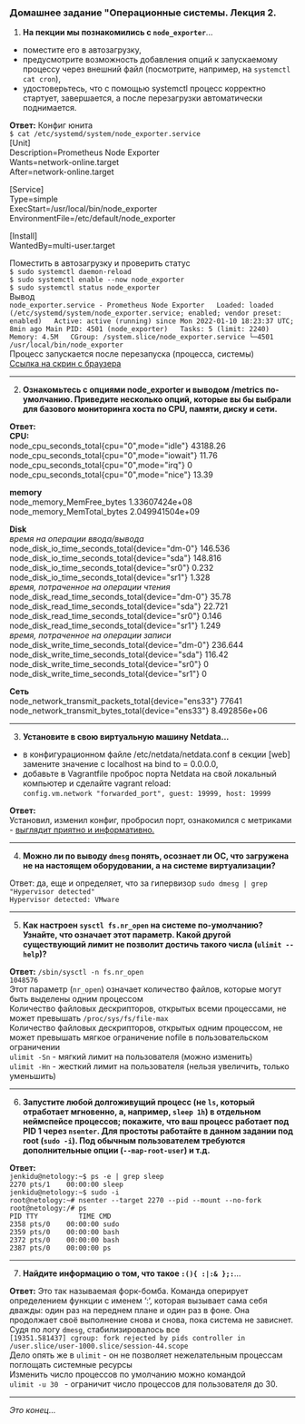 ### **Домашнее задание "Операционные системы. Лекция 2.**
1. **На пекции мы познакомились с `node_exporter`**...  
+ поместите его в автозагрузку,  
+ предусмотрите возможность добавления опций к запускаемому процессу через внешний файл (посмотрите, например, на `systemctl cat cron`),  
+ удостоверьтесь, что с помощью systemctl процесс корректно стартует, завершается, а после перезагрузки автоматически поднимается.

**Ответ:** Конфиг юнита  
`$ cat /etc/systemd/system/node_exporter.service`  
[Unit]  
Description=Prometheus Node Exporter  
Wants=network-online.target  
After=network-online.target  

[Service]  
Type=simple  
ExecStart=/usr/local/bin/node_exporter   
EnvironmentFile=/etc/default/node_exporter  

[Install]  
WantedBy=multi-user.target  

Поместить в автозагрузку и проверить статус  
`$ sudo systemctl daemon-reload`  
`$ sudo systemctl enable --now node_exporter`  
`$ sudo systemctl status node_exporter`  
Вывод  
`node_exporter.service - Prometheus Node Exporter  
     Loaded: loaded (/etc/systemd/system/node_exporter.service; enabled; vendor preset: enabled)  
     Active: active (running) since Mon 2022-01-10 18:23:37 UTC; 8min ago
   Main PID: 4501 (node_exporter)  
      Tasks: 5 (limit: 2240)  
     Memory: 4.5M  
     CGroup: /system.slice/node_exporter.service
             └─4501 /usr/local/bin/node_exporter`  
Процесс запускается после перезапуска (процесса, системы)  
[Ссылка на скрин с браузера](https://disk.yandex.ru/i/PR4oMzvrN50LPg)

---
2. **Ознакомьтесь с опциями node_exporter и выводом /metrics по-умолчанию. Приведите несколько опций, которые вы бы выбрали для базового мониторинга хоста по CPU, памяти, диску и сети.**

**Ответ:**  
**CPU:**  
node_cpu_seconds_total{cpu="0",mode="idle"} 43188.26  
node_cpu_seconds_total{cpu="0",mode="iowait"} 11.76  
node_cpu_seconds_total{cpu="0",mode="irq"} 0  
node_cpu_seconds_total{cpu="0",mode="nice"} 13.39  

**memory**  
node_memory_MemFree_bytes 1.33607424e+08  
node_memory_MemTotal_bytes 2.049941504e+09

**Disk**  
_время на операции ввода/вывода_  
node_disk_io_time_seconds_total{device="dm-0"} 146.536  
node_disk_io_time_seconds_total{device="sda"} 148.816  
node_disk_io_time_seconds_total{device="sr0"} 0.232  
node_disk_io_time_seconds_total{device="sr1"} 1.328  
_время, потраченное на операции чтения_  
node_disk_read_time_seconds_total{device="dm-0"} 35.78  
node_disk_read_time_seconds_total{device="sda"} 22.721  
node_disk_read_time_seconds_total{device="sr0"} 0.146  
node_disk_read_time_seconds_total{device="sr1"} 1.249  
_время, потраченное на операции записи_  
node_disk_write_time_seconds_total{device="dm-0"} 236.644  
node_disk_write_time_seconds_total{device="sda"} 116.42  
node_disk_write_time_seconds_total{device="sr0"} 0  
node_disk_write_time_seconds_total{device="sr1"} 0  

**Сеть**  
node_network_transmit_packets_total{device="ens33"} 77641  
node_network_transmit_bytes_total{device="ens33"} 8.492856e+06  

---
3. **Установите в свою виртуальную машину Netdata...**  
+ в конфигурационном файле /etc/netdata/netdata.conf в секции [web] замените значение с localhost на bind to = 0.0.0.0,  
+ добавьте в Vagrantfile проброс порта Netdata на свой локальный компьютер и сделайте vagrant reload:  
```config.vm.network "forwarded_port", guest: 19999, host: 19999```

**Ответ:**  
Установил, изменил конфиг, пробросил порт, ознакомился с метриками - [выглядит приятно и информативно.](https://disk.yandex.ru/i/vWZiGjrGyKvRSQ)  

---

4. **Можно ли по выводу ```dmesg``` понять, осознает ли ОС, что загружена не на настоящем оборудовании, а на системе виртуализации?**

Ответ:  да, еще и определяет, что за гипервизор
```sudo dmesg | grep "Hypervisor detected"```  
```Hypervisor detected: VMware```

---
5. **Как настроен ```sysctl fs.nr_open``` на системе по-умолчанию? Узнайте, что означает этот параметр. Какой другой существующий лимит не позволит достичь такого числа (```ulimit --help```)?**

**Ответ:** 
```/sbin/sysctl -n fs.nr_open```  
```1048576```  
Этот параметр (```nr_open```) означает количество файлов, которые могут быть выделены одним процессом  
Количество файловых дескрипторов, открытых всеми процессами, не может превышать ```/proc/sys/fs/file-max```  
Количество файловых дескрипторов, открытых одним процессом, не может превышать мягкое ограничение nofile в пользовательском ограничении  
```ulimit -Sn``` - мягкий лимит на пользователя (можно изменить)  
```ulimit -Hn``` - жесткий лимит на пользователя (нельзя увеличить, только уменьшить)  

---
6. **Запустите любой долгоживущий процесс (не ```ls```, который отработает мгновенно, а, например, ```sleep 1h```) в отдельном неймспейсе процессов; покажите, что ваш процесс работает под PID 1 через ```nsenter```. Для простоты работайте в данном задании под root (```sudo -i```). Под обычным пользователем требуются дополнительные опции (```--map-root-user```) и т.д.**

**Ответ:**  
```jenkidu@netology:~$ ps -e | grep sleep```  
   ```2270 pts/1    00:00:00 sleep```  
```jenkidu@netology:~$ sudo -i```  
```root@netology:~# nsenter --target 2270 --pid --mount --no-fork```  
```root@netology:/# ps```  
    ```PID TTY          TIME CMD```  
   ```2358 pts/0    00:00:00 sudo```  
   ```2359 pts/0    00:00:00 bash```  
   ```2372 pts/0    00:00:00 bash```  
   ```2387 pts/0    00:00:00 ps```  
   
   ---

7. **Найдите информацию о том, что такое ```:(){ :|:& };:```**...  

**Ответ:** Это так называемая форк-бомба. Команда оперирует определением функции с именем ‘:‘, которая вызывает сама себя дважды: один раз на переднем плане и один раз в фоне. Она продолжает своё выполнение снова и снова, пока система не зависнет.  
Судя по логу ```dmesg```, стабилизировалось все  
```[19351.581437] cgroup: fork rejected by pids controller in /user.slice/user-1000.slice/session-44.scope```  
Дело опять же в ```ulimit``` - он не позволяет нежелательным процессам поглощать системные ресурсы  
Изменить число процессов по умолчанию можно командой  
```ulimit -u 30 ``` - ограничит число процессов для пользователя до 30.

---
*Это  конец...*

